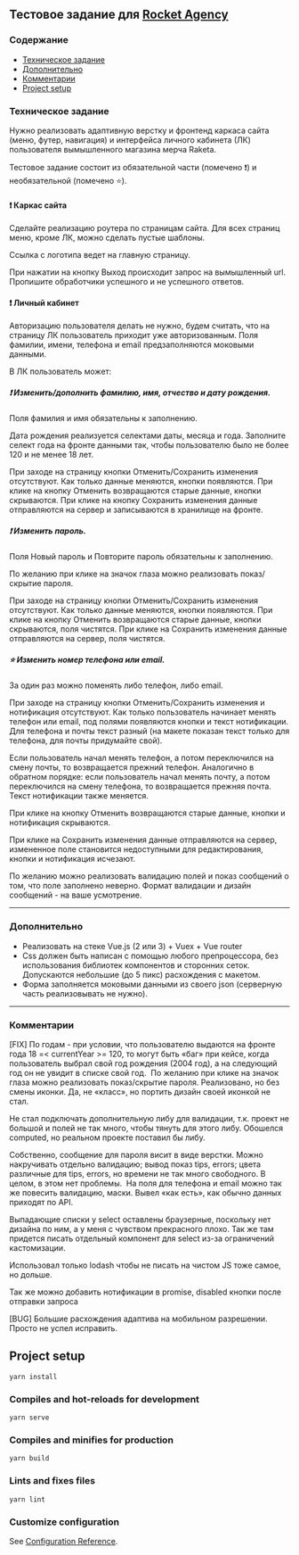 ## Тестовое задание для [Rocket Agency](https://rttm.agency/ "Rocket Agency")

### Содержание

- [Техническое задание](#техническое-задание)
- [Дополнительно](#дополнительно)
- [Комментарии](#комментарии)
- [Project setup](#project-setup)
  


### Техническое задание
Нужно реализовать адаптивную верстку и фронтенд каркаса сайта (меню, футер, навигация) и интерфейса личного кабинета (ЛК) пользователя вымышленного магазина мерча Raketa.

Тестовое задание состоит из обязательной части (помечено  :heavy_exclamation_mark:) и необязательной (помечено :star:).

#### :heavy_exclamation_mark: Каркас сайта
Сделайте реализацию роутера по страницам сайта. Для всех страниц меню, кроме ЛК, можно сделать пустые шаблоны. 

Ссылка с логотипа ведет на главную страницу.

При нажатии на кнопку Выход  происходит запрос на вымышленный url. Пропишите обработчики успешного и не успешного ответов.

#### :heavy_exclamation_mark: Личный кабинет

Авторизацию пользователя делать не нужно, будем считать, что на страницу ЛК пользователь приходит уже авторизованным. Поля фамилии, имени, телефона и email предзаполняются моковыми данными.


В ЛК пользователь может:

##### :heavy_exclamation_mark: Изменить/дополнить фамилию, имя, отчество и дату рождения. 

Поля фамилия и имя обязательны к заполнению. 

Дата рождения реализуется селектами даты, месяца и года. Заполните селект года на фронте данными так, чтобы пользователю было не более 120 и не менее 18 лет.

При заходе на страницу кнопки Отменить/Сохранить изменения отсутствуют. Как только данные меняются, кнопки появляются. При клике на кнопку Отменить возвращаются старые данные, кнопки скрываются. При клике на кнопку Сохранить изменения данные отправляются на сервер и записываются в хранилище на фронте.

##### :heavy_exclamation_mark:  Изменить пароль.

Поля Новый пароль и Повторите пароль обязательны к заполнению. 

По желанию при клике на значок глаза можно реализовать показ/скрытие пароля.

При заходе на страницу кнопки Отменить/Сохранить изменения отсутствуют. Как только данные меняются, кнопки появляются. При клике на кнопку Отменить возвращаются старые данные, кнопки скрываются, поля чистятся. При клике на Сохранить изменения данные отправляются на сервер, поля чистятся.


##### :star:  Изменить номер телефона или email.

За один раз можно поменять либо телефон, либо email. 

При заходе на страницу кнопки Отменить/Сохранить изменения и нотификация отсутствуют. Как только пользователь начинает менять телефон или email, под полями появляются кнопки и текст нотификации. Для телефона и почты текст разный (на макете показан текст только для телефона, для почты придумайте свой).

Если пользователь начал менять телефон, а потом переключился на смену почты, то возвращается прежний телефон. Аналогично в обратном порядке: если пользователь начал менять почту, а потом переключился на смену телефона, то возвращается прежняя почта. Текст нотификации также меняется. 

При клике на кнопку Отменить возвращаются старые данные, кнопки и нотификация скрываются.

При клике на Сохранить изменения данные отправляются на сервер, измененное поле становится недоступными для редактирования, кнопки и нотификация исчезают.

По желанию можно реализовать валидацию полей и показ сообщений о том, что поле заполнено неверно. Формат валидации и дизайн сообщений - на ваше усмотрение.
 
------------
 
###  Дополнительно
- Реализовать на стеке Vue.js (2 или 3) + Vuex + Vue router
- Css должен быть написан с помощью любого препроцессора, без использования библиотек компонентов и сторонних сеток. Допускаются небольшие (до 5 пикс) расхождения с макетом.
- Форма заполняется моковыми данными из своего json (серверную часть реализовывать не нужно).

------------

### Комментарии

[FIX] По годам - при условии, что пользователю выдаются на фронте года 18 =< currentYear >= 120, то могут быть «баг» при кейсе, когда пользователь выбрал свой год рождения (2004 год), а на следующий год он не увидит в списке свой год. 
По желанию при клике на значок глаза можно реализовать показ/скрытие пароля.
Реализовано, но без смены иконки. Да, не «класс», но портить дизайн своей иконкой не стал.

Не стал подключать дополнительную либу для валидации, т.к. проект не большой и полей не так много, чтобы тянуть для этого либу. Обошелся computed, но реальном проекте поставил бы либу.

Собственно, сообщение для пароля висит в виде верстки. Можно накручивать отдельно валидацию; вывод показ tips, errors; цвета различные для tips, errors, но времени не так много свободного. В целом, в этом нет проблемы.  На поля для телефона и email можно так же повесить валидацию, маски. Вывел «как есть», как обычно данных приходят по API.

Выпадающие списки у select оставлены браузерные, поскольку нет дизайна по ним, а у меня с чувством прекрасного плохо. Так же там придется писать отдельный компонент для select из-за ограничений кастомизации.

Использовал только lodash чтобы не писать на чистом JS тоже самое, но дольше.

Так же можно добавить нотификации в promise, disabled кнопки после отправки запроса

[BUG] Большие расхождения адаптива на мобильном разрешении. Просто не успел исправить.


## Project setup

```
yarn install
```

### Compiles and hot-reloads for development

```
yarn serve
```

### Compiles and minifies for production

```
yarn build
```

### Lints and fixes files

```
yarn lint
```

### Customize configuration

See [Configuration Reference](https://cli.vuejs.org/config/).
